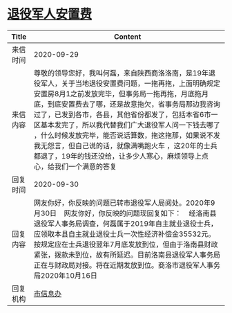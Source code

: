 # <a href="http://www.shangluo.gov.cn/zmhd/ldxxxx.jsp?urltype=leadermail.LeaderMailContentUrl&wbtreeid=1112&leadermailid=6496">退役军人安置费</a>
|Title|Content|
|:---:|---|
|来信时间|2020-09-29|
|来信内容|尊敬的领导您好，我叫何磊，来自陕西商洛洛南，是19年退役军人，关于当地退役安置费问题，一拖再拖，上面明确规定安置房8月1之前发放完毕，但事务局一拖再拖，月底拖月底，到底安置费去了哪，还是故意拖欠，省事务局那边我咨询过了，已发到各市，各县，其他省份都发了，包括本省6市一区基本发完了，所以我代替我们广大退役军人问一下钱去哪了 ，什么时候发放完毕，能否说话算数，拖这拖那，如果说不发我无怨言，但自己说的话，就像满嘴跑火车 ，这20年的士兵都退了，19年的钱还没给，让多少人寒心，麻烦领导上点心，给我们一个满意的答复|
|回复时间|2020-09-30|
|回复内容|网友你好，你反映的问题已转市退役军人局阅处。2020年9月30日    网友你好，你反映的问题现回复如下：    经洛南县退役军人事务局调查，何磊属于2019年自主就业退役士兵，应领取本县自主就业退役士兵一次性经济补偿金35532元。按规定应在士兵退役翌年7月底发放到位，但由于洛南县财政紧张，拨款未到位，故有所延迟。目前洛南县退役军人事务局正在与财政局对接。将在近期发放到位。商洛市退役军人事务局2020年10月16日|
|回复机构|<a href="../../categories/agencies/市信息办.md">市信息办</a>|
